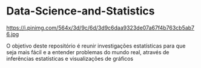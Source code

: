 # Data-Science-and-Statistics

https://i.pinimg.com/564x/3d/9c/6d/3d9c6daa9323de07a67f4b763cb5ab76.jpg

  O objetivo deste repositório é reunir investigações estatísticas para que seja mais fácil e a entender problemas do mundo real, através de inferências estatísticas e visualizações de gráficos
